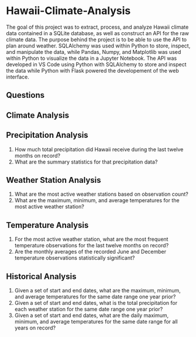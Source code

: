 # Hawaii-Climate-Analysis

The goal of this project was to extract, process, and analyze Hawaii climate data contained in a SQLite database, as well as construct an API for the raw climate data. The purpose behind the project is to be able to use the API to plan around weather. SQLAlchemy was used within Python to store, inspect, and manipulate the data, while Pandas, Numpy, and Matplotlib was used within Python to visualize the data in a Jupyter Notebook. The API was developed in VS Code using Python with SQLAlchemy to store and inspect the data while Python with Flask powered the developement of the web interface.

## Questions

## Climate Analysis

## Precipitation Analysis
1. How much total precipitation did Hawaii receive during the last twelve months on record?
2. What are the summary statistics for that precipitation data?

## Weather Station Analysis
1. What are the most active weather stations based on observation count?
2. What are the maximum, minimum, and average temperatures for the most active weather station?

## Temperature Analysis
1. For the most active weather station, what are the most frequent temperature observations for the last twelve months on record?
2. Are the monthly averages of the recorded June and December temperature observations statistically significant?

## Historical Analysis
1. Given a set of start and end dates, what are the maximum, minimum, and average temperatures for the same date range one year prior?
2. Given a set of start and end dates, what is the total precipitation for each weather station for the same date range one year prior?
3. Given a set of start and end dates, what are the daily maximum, minimum, and average temperatures for the same date range for all years on record?